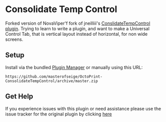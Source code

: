 # Consolidate Temp Control

Forked version of NovaViper'f fork of jneilliii's [ConslidateTempControl plugin](https://github.com/jneilliii/OctoPrint-ConsolidateTempControl). Trying to learn to write a plugin, and want to make a Universal Control Tab, that is vertical layout instead of horizontal, for non wide screens.

## Setup

Install via the bundled [Plugin Manager](https://github.com/foosel/OctoPrint/wiki/Plugin:-Plugin-Manager)
or manually using this URL:

    https://github.com/masterofseige/OctoPrint-ConsolidateTempControl/archive/master.zip
	
## Get Help

If you experience issues with this plugin or need assistance please use the issue tracker for the original plugin by clicking [here](https://github.com/jneilliii/OctoPrint-ConsolidateTempControl/issues)
